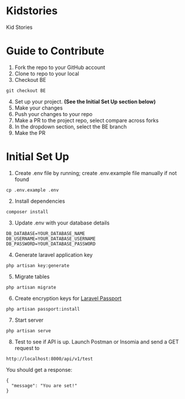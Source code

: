# Kidstories
Kid Stories

# Guide to Contribute
1. Fork the repo to your GitHub account
2. Clone to repo to your local
3. Checkout BE
```
git checkout BE
```
4. Set up your project. **(See the Initial Set Up section below)**
5. Make your changes
6. Push your changes to your repo
7. Make a PR to the project repo, select compare across forks
8. In the dropdown section, select the BE branch
9. Make the PR

# Initial Set Up
1. Create .env file by running; create .env.example file manually if not found
```
cp .env.example .env
```
2. Install dependencies
```
composer install
```
3. Update .env with your database details
```
DB_DATABASE=YOUR_DATABASE_NAME
DB_USERNAME=YOUR_DATABASE_USERNAME
DB_PASSWORD=YOUR_DATABASE_PASSWORD
```
4. Generate laravel application key
```
php artisan key:generate
```
5. Migrate tables
```
php artisan migrate
```
6. Create encryption keys for [Laravel Passport](https://laravel.com/docs/5.8/passport)
```
php artisan passport:install
```
7. Start server
```
php artisan serve
```
8. Test to see if API is up. Launch Postman or Insomia and send a GET request to
```
http://localhost:8000/api/v1/test
```
You should get a response:
```
{
  "message": "You are set!"
}
```
